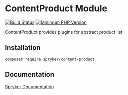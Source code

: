 # ContentProduct Module
[![Build Status](https://travis-ci.org/spryker/content-product.svg)](https://travis-ci.org/spryker/content-product)
[![Minimum PHP Version](https://img.shields.io/badge/php-%3E%3D%207.3-8892BF.svg)](https://php.net/)

ContentProduct provides plugins for abstract product list

## Installation

```
composer require spryker/content-product
```

## Documentation

[Spryker Documentation](https://academy.spryker.com/developing_with_spryker/module_guide/modules.html)
